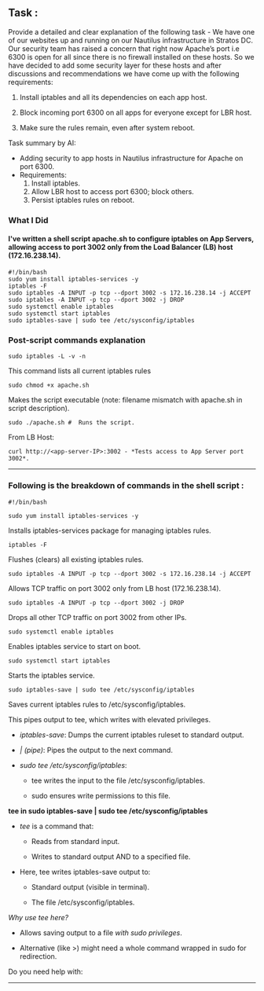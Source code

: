 ## Task :

Provide a detailed and clear explanation of the following task - We have one of our websites up and running on our Nautilus infrastructure in Stratos DC. Our security team has raised a concern that right now Apache’s port i.e 6300 is open for all since there is no firewall installed on these hosts. So we have decided to add some security layer for these hosts and after discussions and recommendations we have come up with the following requirements:

1. Install iptables and all its dependencies on each app host.


2. Block incoming port 6300 on all apps for everyone except for LBR host.


3. Make sure the rules remain, even after system reboot.

Task summary by AI:
- Adding security to app hosts in Nautilus infrastructure for Apache on port 6300.
- Requirements:
    1. Install iptables.
    2. Allow LBR host to access port 6300; block others.
    3. Persist iptables rules on reboot.

   


### What I Did


#### I've written a shell script apache.sh to configure iptables on App Servers, allowing access to port 3002 only from the Load Balancer (LB) host (172.16.238.14).

```
#!/bin/bash
sudo yum install iptables-services -y
iptables -F
sudo iptables -A INPUT -p tcp --dport 3002 -s 172.16.238.14 -j ACCEPT
sudo iptables -A INPUT -p tcp --dport 3002 -j DROP
sudo systemctl enable iptables
sudo systemctl start iptables
sudo iptables-save | sudo tee /etc/sysconfig/iptables
```

### Post-script commands explanation

```
sudo iptables -L -v -n
```
This command lists all current iptables rules

```
sudo chmod +x apache.sh
```
Makes the script executable (note: filename mismatch with apache.sh in script description).


```
sudo ./apache.sh #  Runs the script.
```


From LB Host:

```
curl http://<app-server-IP>:3002 - *Tests access to App Server port 3002*.
```
----------------------------------------

### Following is the breakdown of commands in the shell script :

```
#!/bin/bash
```

```
sudo yum install iptables-services -y
```
Installs iptables-services package for managing iptables rules.


```
iptables -F
```
Flushes (clears) all existing iptables rules.


```
sudo iptables -A INPUT -p tcp --dport 3002 -s 172.16.238.14 -j ACCEPT
```
Allows TCP traffic on port 3002 only from LB host (172.16.238.14).


```
sudo iptables -A INPUT -p tcp --dport 3002 -j DROP
```
Drops all other TCP traffic on port 3002 from other IPs.


```
sudo systemctl enable iptables
```
Enables iptables service to start on boot.


```
sudo systemctl start iptables
```
Starts the iptables service.


```
sudo iptables-save | sudo tee /etc/sysconfig/iptables
```
Saves current iptables rules to /etc/sysconfig/iptables.

This pipes output to tee, which writes with elevated privileges.

- *iptables-save*: Dumps the current iptables ruleset to standard output.

- *| (pipe)*: Pipes the output to the next command.

- *sudo tee /etc/sysconfig/iptables*:

    - tee writes the input to the file /etc/sysconfig/iptables.
    
    - sudo ensures write permissions to this file.

**tee in sudo iptables-save | sudo tee /etc/sysconfig/iptables**

- *tee* is a command that:

    - Reads from standard input.
    
    - Writes to standard output AND to a specified file.

- Here, tee writes iptables-save output to:

    - Standard output (visible in terminal).
    
    - The file /etc/sysconfig/iptables.

*Why use tee here?*

- Allows saving output to a file *with sudo privileges*.

- Alternative (like >) might need a whole command wrapped in sudo for redirection.

Do you need help with:

--------------------------------
